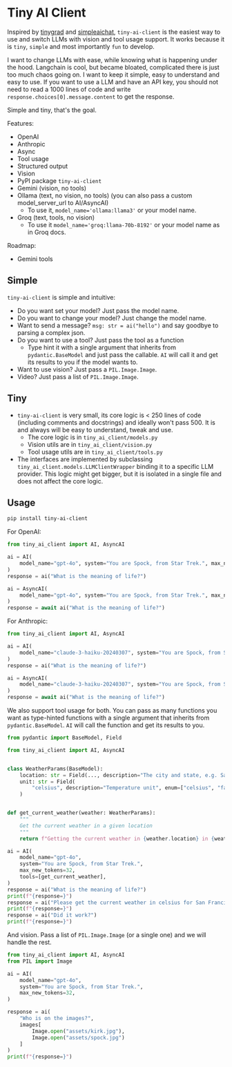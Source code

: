 # Tiny AI Client

Inspired by [tinygrad](https://github.com/tinygrad/tinygrad) and [simpleaichat](https://github.com/minimaxir/simpleaichat/tree/main/simpleaichat), `tiny-ai-client` is the easiest way to use and switch LLMs with vision and tool usage support. It works because it is `tiny`, `simple` and most importantly `fun` to develop.

I want to change LLMs with ease, while knowing what is happening under the hood. Langchain is cool, but became bloated, complicated there is just too much chaos going on. I want to keep it simple, easy to understand and easy to use. If you want to use a LLM and have an API key, you should not need to read a 1000 lines of code and write `response.choices[0].message.content` to get the response.

Simple and tiny, that's the goal.

Features:

- OpenAI
- Anthropic
- Async
- Tool usage
- Structured output
- Vision
- PyPI package `tiny-ai-client`
- Gemini (vision, no tools)
- Ollama (text, no vision, no tools) (you can also pass a custom model_server_url to AI/AsyncAI)
  - To use it, `model_name='ollama:llama3'` or your model name.
- Groq (text, tools, no vision)
  - To use it `model_name='groq:llama-70b-8192'` or your model name as in Groq docs.

Roadmap:

- Gemini tools

## Simple

`tiny-ai-client` is simple and intuitive:

- Do you want set your model? Just pass the model name.
- Do you want to change your model? Just change the model name.
- Want to send a message? `msg: str = ai("hello")` and say goodbye to parsing a complex json.
- Do you want to use a tool? Just pass the tool as a function
  - Type hint it with a single argument that inherits from `pydantic.BaseModel` and just pass the callable. `AI` will call it and get its results to you if the model wants to.
- Want to use vision? Just pass a `PIL.Image.Image`.
- Video? Just pass a list of `PIL.Image.Image`.

## Tiny

- `tiny-ai-client` is very small, its core logic is < 250 lines of code (including comments and docstrings) and ideally won't pass 500. It is and always will be easy to understand, tweak and use.
  - The core logic is in `tiny_ai_client/models.py`
  - Vision utils are in `tiny_ai_client/vision.py`
  - Tool usage utils are in `tiny_ai_client/tools.py`
- The interfaces are implemented by subclassing `tiny_ai_client.models.LLMClientWrapper` binding it to a specific LLM provider. This logic might get bigger, but it is isolated in a single file and does not affect the core logic.

## Usage

```bash
pip install tiny-ai-client
```

For OpenAI:

```python
from tiny_ai_client import AI, AsyncAI

ai = AI(
    model_name="gpt-4o", system="You are Spock, from Star Trek.", max_new_tokens=128
)
response = ai("What is the meaning of life?")

ai = AsyncAI(
    model_name="gpt-4o", system="You are Spock, from Star Trek.", max_new_tokens=128
)
response = await ai("What is the meaning of life?")
```

For Anthropic:

```python
from tiny_ai_client import AI, AsyncAI

ai = AI(
    model_name="claude-3-haiku-20240307", system="You are Spock, from Star Trek.", max_new_tokens=128
)
response = ai("What is the meaning of life?")

ai = AsyncAI(
    model_name="claude-3-haiku-20240307", system="You are Spock, from Star Trek.", max_new_tokens=128
)
response = await ai("What is the meaning of life?")
```

We also support tool usage for both. You can pass as many functions you want as type-hinted functions with a single argument that inherits from `pydantic.BaseModel`. `AI` will call the function and get its results to you.

```python
from pydantic import BaseModel, Field

from tiny_ai_client import AI, AsyncAI


class WeatherParams(BaseModel):
    location: str = Field(..., description="The city and state, e.g. San Francisco, CA")
    unit: str = Field(
        "celsius", description="Temperature unit", enum=["celsius", "fahrenheit"]
    )


def get_current_weather(weather: WeatherParams):
    """
    Get the current weather in a given location
    """
    return f"Getting the current weather in {weather.location} in {weather.unit}."

ai = AI(
    model_name="gpt-4o",
    system="You are Spock, from Star Trek.",
    max_new_tokens=32,
    tools=[get_current_weather],
)
response = ai("What is the meaning of life?")
print(f"{response=}")
response = ai("Please get the current weather in celsius for San Francisco.")
print(f"{response=}")
response = ai("Did it work?")
print(f"{response=}")
```

And vision. Pass a list of `PIL.Image.Image` (or a single one) and we will handle the rest.

```python
from tiny_ai_client import AI, AsyncAI
from PIL import Image

ai = AI(
    model_name="gpt-4o",
    system="You are Spock, from Star Trek.",
    max_new_tokens=32,
)

response = ai(
    "Who is on the images?",
    images[
        Image.open("assets/kirk.jpg"),
        Image.open("assets/spock.jpg")
    ]
)
print(f"{response=}")

```
